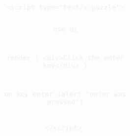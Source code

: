 <center style="width: 100%;">

<div class="cover_box">
	<br><br>

<!--div class="cover_codebox" id="1" style="display: block;">
  <iframe src="https://abstractcode.dev" style="border:none;width:800px;position:relative;left:-100px;height:300px"></iframe>
</div-->
<div class="cover_codebox" id="2" style="display: block;">
<pre><code class="lang-puzzle" style="font-size:22px !important;color:#EEEEEE">&#60;script type="text/x-puzzle">
  
  use ui

  render (
  	&#60;div>Click the enter key&#60;/div>
  )

  on key enter (alert "enter was pressed")

&#60;/script>
</code></pre>
<!--center>
  <a href="#/chapters/GUIDES?id=browser" class="btn">Start on Browser</a>
</center-->
</div>

<div class="cover_codebox" id="3" style="display: none">
<pre><code class="lang-puzzle" style="font-size:22px !important;color:#EEEEEE">
// Embedded
let puzzle = require('puzzlelang')
puzzle.run("myfile.pz")

// CLI
puzzle> print hi

// Standalone
puzzle run myfile.pz
</code></pre>
<!--center>
  <a href="#/chapters/GUIDES?id=use-with-node" class="btn">Start on Node.js</a>
  <a href="https://www.npmjs.com/package/puzzlelang" class="btn">npm</a>
</center-->
</div>

<div class="cover_codebox" id="4" style="display: none">
<pre><code class="lang-puzzle" style="font-size:22px !important;color:#EEEEEE">// Run a puzzle script inside some JS context
let puzzle = require('puzzlelang')
var name = "Grace";

puzzle.parse("print name")
</code></pre>
<!--center>
  <a href="#/chapters/GUIDES?id=embedded-in-js" class="btn">Embed</a>
</center-->
</div>

<div class="cover_codebox" id="5" style="display: none">
<pre><code class="lang-puzzle" style="font-size:22px !important;color:#EEEEEE">// Use in hosted environments like Replit.com ot others
</code></pre>
<img src="assets/replit.png">
<!--center>
  <a href="#/chapters/GUIDES?id=hosted-clouds" class="btn">Explore Clouds</a>
</center-->
</div>


<div class="cover_codebox" id="6" style="display: none">
<pre><code class="lang-puzzle" style="font-size:22px !important;color:#EEEEEE">// Use official module
use rest;

// Remote module
use https://domain.com/module.js

// Local module
use path/to/file.js
</code></pre>
<!--center>
  <a href="#/chapters/MODULES" class="btn">Explore official modules</a>
</center-->
</div>


<div class="cover_codebox" id="7" style="display: none">
<pre><code class="lang-puzzle" style="font-size:22px !important;color:#EEEEEE">// mysyntax.js
var syntax = {
  supermodule: {
     say: {
       follow: ["{data}"],
       method: (ctx, data) => {
         alert(data)
       }
     }
  }
}
</code></pre>
<br><br>
<pre><code class="lang-puzzle" style="font-size:22px !important;color:#EEEEEE">// Puzzle file
use mysyntax;
say hi
</code></pre>
<!--center>
  <a href="#/README?id=custom-syntax" class="btn">Learn more</a>
</center-->
</div>


<br>

<div class="dot" onclick="showExample(2)"></div>
<div class="dot" onclick="showExample(3)"></div>
<div class="dot" onclick="showExample(4)"></div>
<div class="dot" onclick="showExample(5)"></div>
<div class="dot" onclick="showExample(6)"></div>
<div class="dot" onclick="showExample(7)"></div>
<!--div class="scroll-h">
<!-div class="bubble" onclick="showExample(1)">Play</div->
<div class="bubble" onclick="showExample(2)">Browser</div>
<div class="bubble" onclick="showExample(3)">Node</div>
<div class="bubble" onclick="showExample(4)">Embedded</div>
<div class="bubble" onclick="showExample(5)">Hosted</div>
<div class="bubble" onclick="showExample(6)">Modules</div>
<div class="bubble" onclick="showExample(7)">Customize</div>
<a href="#/chapters/GUIDES" class="bubble">more...</a>
</div-->
<br>


<a href="#/README">

<br>
<span class=" fa fa-chevron-down"></span>
</b>
</a>

<!--div class="badge" onclick="showExample(1)">Example</div-->

</div>


<!--div class="scroll-h">
<b>START: &nbsp; </b> 
<a href="#/chapters/GUIDES?id=browser" class="bubble">Browser</a>
<a href="#/chapters/GUIDES?id=use-with-node" class="bubble">Node</a>
<a href="#/chapters/GUIDES?id=embedded-in-js" class="bubble">Embedded</a>
<a href="#/chapters/GUIDES?id=hosted-clouds" class="bubble">Hosted</a>
<a href="#/chapters/GUIDES" class="bubble">more</a>
</div-->

<!--br>


<a href="#/README" class="cover_box_article">
	<h3>Learn PUZZLE</h3>
	Now!
</a>
<a href="#/chapters/MODULES" class="cover_box_article click">
	<h3>Check out Modules</h3>
	Modules for many purposes
</a>

<br-->


</center>
